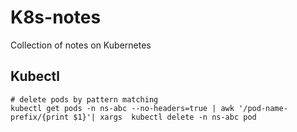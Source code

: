# K8s-notes
Collection of notes on Kubernetes


## Kubectl

```shell
# delete pods by pattern matching
kubectl get pods -n ns-abc --no-headers=true | awk '/pod-name-prefix/{print $1}'| xargs  kubectl delete -n ns-abc pod

```
